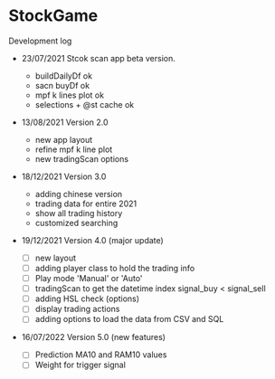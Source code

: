 # StockGame

Development log
* 23/07/2021 Stcok scan app beta version. 
	- buildDailyDf  ok
	- sacn buyDf    ok
	- mpf k lines plot ok
	- selections + @st cache ok
* 13/08/2021 Version 2.0
	- new app layout 	
	- refine mpf k line plot
	- new tradingScan options
* 18/12/2021 Version 3.0
 	- adding chinese version
 	- trading data for entire 2021
 	- show all trading history
 	- customized searching

* 19/12/2021 Version 4.0 (major update)
	- [ ] new layout
	- [ ] adding player class to hold the trading info
	- [ ] Play mode 'Manual' or 'Auto'
	- [ ] tradingScan to get the datetime index signal_buy < signal_sell
	- [ ] adding HSL check (options)
	- [ ] display trading actions
	- [ ] adding options to load the data from CSV and SQL
* 16/07/2022 Version 5.0 (new features)
	- [ ] Prediction MA10 and RAM10 values
	- [ ] Weight for trigger signal
